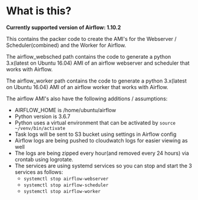 # What is this?

**Currently supported version of Airflow: 1.10.2**

This contains the packer code to create the AMI's for the Webserver / Scheduler(combined) and the Worker for Airflow.

The airflow_websched path contains the code to generate a python 3.x(latest on Ubuntu 16.04) AMI of an airflow webserver and scheduler that works with Airflow.

The airflow_worker path contains the code to generate a python 3.x(latest on Ubuntu 16.04) AMI of an airflow worker that works with Airflow.

The airflow AMI's also have the following additions / assumptions:

- AIRFLOW_HOME is /home/ubuntu/airflow
- Python version is 3.6.7
- Python uses a virtual environment that can be activated by `source ~/venv/bin/activate`
- Task logs will be sent to S3 bucket using settings in Airflow config
- Airflow logs are being pushed to cloudwatch logs for easier viewing as well
- The logs are being zipped every hour(and removed every 24 hours) via crontab using logrotate.
- The services are using systemd services so you can stop and start the 3 services as follows:
  - `systemctl stop airflow-webserver`
  - `systemctl stop airflow-scheduler`
  - `systemctl stop airflow-worker`
